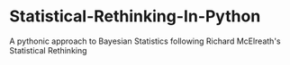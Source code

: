 # Statistical-Rethinking-In-Python
A pythonic approach to Bayesian Statistics following Richard McElreath's Statistical Rethinking
